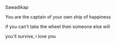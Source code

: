 Sawadikap


You are the captain of your own ship of happiness 


if you can't take the wheel then someone else will						


you'll survive, i love you
